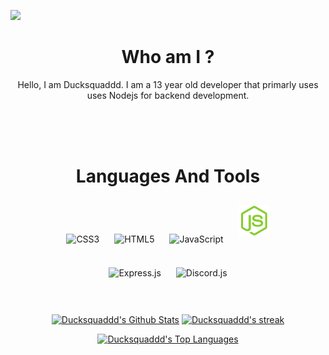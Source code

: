 ![](https://komarev.com/ghpvc/?username=ducksquaddd&color=yellow)<br>
<h1 align="center">Who am I ?</h1>
<p align="center">Hello, I am Ducksquaddd. I am a 13 year old developer that primarly uses uses Nodejs for backend development.</p>

<br/>  

<br/>  
<br/>
 <h1 align="center">Languages And Tools</h1>



 
<div align="center">  
<img style="margin: 10px" src="https://profilinator.rishav.dev/skills-assets/css3-original-wordmark.svg" alt="CSS3" height="50" />  
<img style="margin: 10px" src="https://profilinator.rishav.dev/skills-assets/html5-original-wordmark.svg" alt="HTML5" height="50" /> 
<img style="margin: 10px" src="https://profilinator.rishav.dev/skills-assets/javascript-original.svg" alt="JavaScript" height="50" />  
<img style="margin: 10px" src="https://raw.githubusercontent.com/devicons/devicon/master/icons/nodejs/nodejs-original.svg" alt="Node.js" height="50" />  
</div>

<br/>



<div align="center">   
<img style="margin: 10px" src="https://profilinator.rishav.dev/skills-assets/express-original-wordmark.svg" alt="Express.js" height="50" />
<img style="margin: 10px" src="https://i.imgur.com/SI1DZf3.png" alt="Discord.js" height="50" />
</div>

<br/>  
<br/>






<p align="center">
    <a href="https://github.com/ducksquaddd/github-readme-stats"><img alt="Ducksquaddd's Github Stats" src="https://github-readme-stats.vercel.app/api?username=ducksquaddd&show_icons=true&count_private=true&theme=react&hide_border=true&bg_color=060A0CD0" /></a>
    <a href="https://github.com/ducksquaddd/github-readme-streak-stats"><img alt="Ducksquaddd's streak" src="https://github-readme-streak-stats.herokuapp.com/?user=ducksquaddd&theme=black-ice&hide_border=true&stroke=0000&background=060A0CD0"/></a>
    
</p>
<p align="center">
    <a href="https://github.com/ducksquaddd/github-readme-stats"><img alt="Ducksquaddd's Top Languages" src="https://github-readme-stats.vercel.app/api/top-langs/?username=ducksquaddd&langs_count=8&count_private=true&layout=compact&theme=react&hide_border=true&bg_color=060A0CD0" /></a>
</p>

</details>
